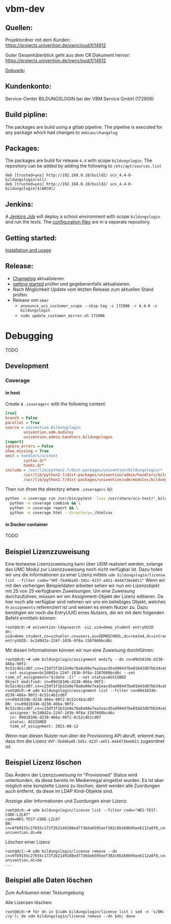 # vbm-dev

## Quellen:

Projektordner mit dem Kunden: https://projects.univention.de/owncloud/f/14912

Guter Gesamtüberblick geht aus dem CR Dokument hervor: https://projects.univention.de/owncloud/f/14912

[Dokuwiki](https://hutten.knut.univention.de/dokuwiki/kunden:service-center_bildungslogin_bei_der_vbm_service_gmbh)

## Kundenkonto:

Service-Center BILDUNGSLOGIN bei der VBM Service GmbH (172906)

## Build pipline:

The packages are build using a gitlab pipeline. The pipeline is executed for any package which had changes to `debian/changelog`

## Packages:

The packages are build for release `4.4` with scope `bildungslogin`. The repository can be added by adding the following to `/etc/apt/sources.list`
```
deb [trusted=yes] http://192.168.0.10/build2/ ucs_4.4-0-bildungslogin/all/
deb [trusted=yes] http://192.168.0.10/build2/ ucs_4.4-0-bildungslogin/$(ARCH)/
```

## Jenkins:

A [Jenkins Job](https://jenkins.knut.univention.de:8181/job/Customers/job/172906_vbm/job/VBM%20-%20Development%20QA%20Test/) will deploy a school environment with scope `bildungslogin` and run the tests. The [configuration files](https://git.knut.univention.de/univention/prof-services/jenkins-cfgs/-/tree/master/vbm-project) are in a separate repository.

## Getting started:

[Installation and usage](getting_started.md)

## Release:

- [Changelog](CHANGELOG.md) aktualisieren.
- [getting started](getting_started.md) prüfen und gegebenenfalls aktualisieren.
- Nach Möglichkeit Update vom letzten Release zum aktuellen Stand prüfen.
- Release von `omar`
  - `announce_ucs_customer_scope --skip-tag -c 172906 -r 4.4-0 -s bildungslogin`
  - `sudo update_customer_mirror.sh 172906`

# Debugging

TODO

## Development

### Coverage

#### in host

Create a `.coveragerc` with the following content:

```ini
[run]
branch = False
parallel = True
source = univention.bildungslogin
        univention.udm.modules
        univention.admin.handlers.bildungslogin
[report]
ignore_errors = False
show_missing = True
omit = handlers/ucstest
        syntax.d/*
        hooks.d/*
include = /usr/lib/python2.7/dist-packages/univention/bildungslogin/*
        /usr/lib/python2.7/dist-packages/univention/admin/handlers/bildungslogin/*.py
        /usr/lib/python2.7/dist-packages/univention/udm/modules/bildungslogin_*.py
```

Then run (from the directory where `.coveragerc` is):

```bash
python -m coverage run /usr/bin/pytest -lvvx /usr/share/ucs-test/*_bildungslogin_*/*_*.py && \
  python -m coverage combine && \
  python -m coverage report && \
  python -m coverage html --directory=./htmlcov
```

#### in Docker container

TODO

## Beispiel Lizenzzuweisung

Eine testweise Lizenzzuweisung kann über UDM realisiert werden, solange das UMC Modul zur Lizenzzuweisung noch nicht
verfügbar ist. Dazu holen wir uns die Informationen zu einer Lizenz mittels
`udm bildungslogin/license list --filter code="VHT-7bd46a45-345c-4237-a451-4444736eb011"`
Wenn wir mit den vorherigen Beispieldaten arbeiten sehen wir nun ein Lizenzobjekt mit 25 von 25 verfügbaren Zuweisungen.
Um eine Zuweisung durchzuführen, müssen wir ein Assignment-Objekt der Lizenz editieren. Da hier noch alle verfügbar sind
nehmen wir uns ein beliebiges Objekt, welches in `assignments` referenziert ist und weisen es einem Nutzer zu. Dazu
benötigen wir noch die EntryUUID eines Nutzers, die wir mit dem folgenden Befehl ermitteln können:

```shell
root@dc0:~# univention-ldapsearch -LLL uid=demo_student entryUUID
dn: uid=demo_student,cn=schueler,cn=users,ou=DEMOSCHOOL,dc=realm4,dc=intranet
entryUUID: bc2d0d2a-224f-103b-9f8a-1587660bcd6c
```

Mit diesen Informationen können wir nun eine Zuweisung durchführen:

```shell
root@dc0:~# udm bildungslogin/assignment modify --dn cn=09d1834b-d238-466a-90f2-8c52c4b1cd07,cn=c23df3f1b32e0e78a8a98e7ea2eacd5ad90447be01643d87bb34ceba942e9a39,cn=licenses,cn=bildungslogin,cn=vbm,cn=univention,dc=realm4,dc=intranet --set assignee=bc2d0d2a-224f-103b-9f8a-1587660bcd6c --set time_of_assignment="$(date -I)" --set status=ASSIGNED
Object modified: cn=09d1834b-d238-466a-90f2-8c52c4b1cd07,cn=c23df3f1b32e0e78a8a98e7ea2eacd5ad90447be01643d87bb34ceba942e9a39,cn=licenses,cn=bildungslogin,cn=vbm,cn=univention,dc=realm4,dc=intranet
root@dc0:~# udm bildungslogin/assignment list --filter cn=09d1834b-d238-466a-90f2-8c52c4b1cd07
cn=09d1834b-d238-466a-90f2-8c52c4b1cd07
DN: cn=09d1834b-d238-466a-90f2-8c52c4b1cd07,cn=c23df3f1b32e0e78a8a98e7ea2eacd5ad90447be01643d87bb34ceba942e9a39,cn=licenses,cn=bildungslogin,cn=vbm,cn=univention,dc=realm4,dc=intranet
  assignee: bc2d0d2a-224f-103b-9f8a-1587660bcd6c
  cn: 09d1834b-d238-466a-90f2-8c52c4b1cd07
  status: ASSIGNED
  time_of_assignment: 2021-08-12
```

Wenn man diesen Nutzer nun über die Provisioning API abruft, erkennt man, dass ihm die Lizenz `VHT-7bd46a45-345c-4237-a451-4444736eb011`
zugeordnet ist.

## Beispiel Lizenz löschen

Das Ändern der Lizenzzuweisung im "Provisioned" Status wird unterbunden, da diese bereits im Medienregal eingelöst wurden. Es ist aber möglich eine komplette Lizenz zu löschen, damit werden alle Zuordungen auch entfernt, da diese im LDAP Kind-Objekte sind.

Anzeige aller Informationen und Zuordungen einer Lizenz:
```shell
root@dc0:~# udm bildungslogin/license list --filter code="WES-TEST-CODE-LZL07"
code=WES-TEST-CODE-LZL07
DN: cn=0fb9155c27655c172f2b2149108ed7736da6595eef302c8b160b95ee6112a0f8,cn=licenses,cn=bildungslogin,cn=vbm,cn=univention,dc=vbm,dc=schule-univention,dc=de
```
Löschen einer Lizenz
```shell
root@dc1:~# udm bildungslogin/license remove --dn cn=0fb9155c27655c172f2b2149108ed7736da6595eef302c8b160b95ee6112a0f8,cn=licenses,cn=bildungslogin,cn=vbm,cn=univention,dc=vbm,dc=schule-univention,dc=de
...
```
## Beispiel alle Daten löschen

Zum Aufräumen einer Testumgebung

Alle Lizenzen löschen:
```shell
root@dc0:~# for dn in $(udm bildungslogin/license list | sed -n 's/DN: //p'); do udm bildungslogin/license remove --dn $dn; done
```

